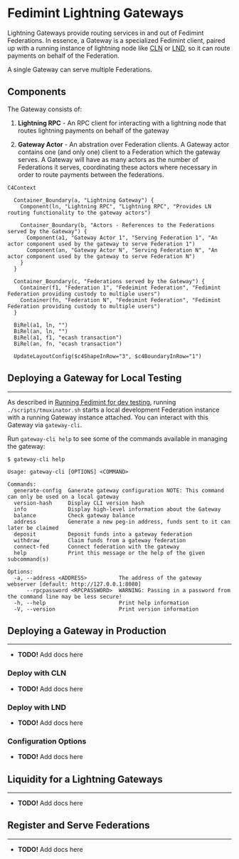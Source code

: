# Fedimint Lightning Gateways

Lightning Gateways provide routing services in and out of Fedimint Federations. In essence, a Gateway is a specialized Fedimint client, paired up with a running instance of lightning node like [CLN](https://github.com/ElementsProject/lightning) or [LND](https://github.com/lightningnetwork/lnd), so it can route payments on behalf of the Federation.

A single Gateway can serve multiple Federations.

## Components

The Gateway consists of:

1. **Lightning RPC** - An RPC client for interacting with a lightning node that routes lightning payments on behalf of the gateway

2. **Gateway Actor** - An abstration over Federation clients. A Gateway actor contains one (and only one) client to a Federation which the gateway serves. A Gateway will have as many actors as the number of Federations it serves, coordinating these actors where necessary in order to route payments between the federations.

```mermaid
C4Context

  Container_Boundary(a, "Lightning Gateway") {
    Component(ln, "Lightning RPC", "Lightning RPC", "Provides LN routing functionality to the gateway actors")

    Container_Boundary(b, "Actors - References to the Federations served by the Gateway") {
      Component(a1, "Gateway Actor 1", "Serving Federation 1", "An actor component used by the gateway to serve Federation 1")
      Component(an, "Gateway Actor N", "Serving Federation N", "An actor component used by the gateway to serve Federation N")
    }
  }

  Container_Boundary(c, "Federations served by the Gateway") {
    Container(f1, "Federation 1", "Fedeimint Federation", "Fedimint Federation providing custody to multiple users")
    Container(fn, "Federation N", "Fedeimint Federation", "Fedimint Federation providing custody to multiple users")
  }

  BiRel(a1, ln, "")
  BiRel(an, ln, "")
  BiRel(a1, f1, "ecash transaction")
  BiRel(an, fn, "ecash transaction")

  UpdateLayoutConfig($c4ShapeInRow="3", $c4BoundaryInRow="1")
```

## Deploying a Gateway for Local Testing

---

As described in [Running Fedimint for dev testing](./dev-running.md#using-the-gateway), running `./scripts/tmuxinator.sh` starts a local development Federation instance with a running Gateway instance attached. You can interact with this Gateway via `gateway-cli`.

Run `gateway-cli help` to see some of the commands available in managing the gateway:

```shell
$ gateway-cli help

Usage: gateway-cli [OPTIONS] <COMMAND>

Commands:
  generate-config  Ganerate gateway configuration NOTE: This command can only be used on a local gateway
  version-hash     Display CLI version hash
  info             Display high-level information about the Gateway
  balance          Check gateway balance
  address          Generate a new peg-in address, funds sent to it can later be claimed
  deposit          Deposit funds into a gateway federation
  withdraw         Claim funds from a gateway federation
  connect-fed      Connect federation with the gateway
  help             Print this message or the help of the given subcommand(s)

Options:
  -a, --address <ADDRESS>          The address of the gateway webserver [default: http://127.0.0.1:8080]
      --rpcpassword <RPCPASSWORD>  WARNING: Passing in a password from the command line may be less secure!
  -h, --help                       Print help information
  -V, --version                    Print version information
```

## Deploying a Gateway in Production

---

- **TODO!** Add docs here

### Deploy with CLN

- **TODO!** Add docs here

### Deploy with LND

- **TODO!** Add docs here

### Configuration Options

- **TODO!** Add docs here

## Liquidity for a Lightning Gateways

---

- **TODO!** Add docs here

## Register and Serve Federations

---

- **TODO!** Add docs here

